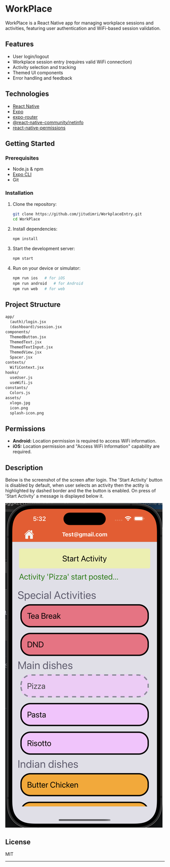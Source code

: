 # WorkPlace

WorkPlace is a React Native app for managing workplace sessions and activities, featuring user authentication and WiFi-based session validation.

## Features

- User login/logout
- Workplace session entry (requires valid WiFi connection)
- Activity selection and tracking
- Themed UI components
- Error handling and feedback

## Technologies

- [React Native](https://reactnative.dev/)
- [Expo](https://expo.dev/)
- [expo-router](https://expo.github.io/router/)
- [@react-native-community/netinfo](https://github.com/react-native-netinfo/react-native-netinfo)
- [react-native-permissions](https://github.com/zoontek/react-native-permissions)

## Getting Started

### Prerequisites

- Node.js & npm
- [Expo CLI](https://docs.expo.dev/get-started/installation/)
- Git

### Installation

1. Clone the repository:

   ```bash
   git clone https://github.com/jitudimri/WorkplaceEntry.git
   cd WorkPlace
   ```

2. Install dependencies:

   ```bash
   npm install
   ```

3. Start the development server:

   ```bash
   npm start
   ```

4. Run on your device or simulator:
   ```bash
   npm run ios   # for iOS
   npm run android   # for Android
   npm run web   # for web
   ```

## Project Structure

```
app/
  (auth)/login.jsx
  (dashboard)/session.jsx
components/
  ThemedButton.jsx
  ThemedText.jsx
  ThemedTextInput.jsx
  ThemedView.jsx
  Spacer.jsx
contexts/
  WifiContext.jsx
hooks/
  useUser.js
  useWifi.js
constants/
  Colors.js
assets/
  xlogo.jpg
  icon.png
  splash-icon.png
```

## Permissions

- **Android:** Location permission is required to access WiFi information.
- **iOS:** Location permission and "Access WiFi Information" capability are required.

## Description

Below is the screenshot of the screen after login. The 'Start Activity' button is disabled by default, when user selects
an activity then the actity is highlighted by dashed border and the the button is enabled. On press of 'Start Activity'
a message is displayed below it.

![alt text](./assets/app-img.png)

## License

MIT

---
